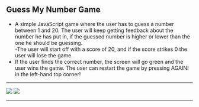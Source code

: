 <h2>Guess My Number Game</h2>

- A simple JavaScript game where the user has to guess a number between 1 and 20. The user will keep getting feedback about the number he has put in, 
 if the guessed number is higher or lower than the one he should be guessing. <br>
 -The user will start off with a score of 20, and if the score strikes 0 the user will lose the game. <br>
 - If the user finds the correct number, the screen will go green and the user wins the game. The user can restart the game by pressing AGAIN! in the left-hand top corner!
 <hr>
 <img src="https://www.linkpicture.com/q/gmng.png" />
 <img src="https://i.postimg.cc/cC74xJyR/gmng1.png" />
<hr>

